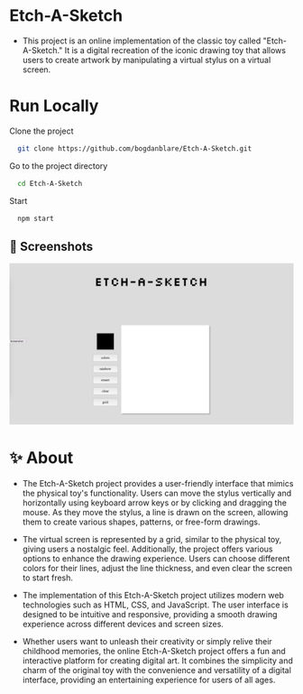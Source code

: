 # Etch-A-Sketch

- This project is an online implementation of the classic toy called "Etch-A-Sketch." It is a digital recreation of the iconic drawing toy that allows users to create artwork by manipulating a virtual stylus on a virtual screen.

# Run Locally

Clone the project

```bash
  git clone https://github.com/bogdanblare/Etch-A-Sketch.git
```

Go to the project directory

```bash
  cd Etch-A-Sketch
```

Start

```bash
  npm start
```

## 📸 Screenshots

![App Screenshot](https://github.com/bogdanblare/Etch-A-Sketch/blob/main/screenshot.png?raw=true)

# ✨ About

- The Etch-A-Sketch project provides a user-friendly interface that mimics the physical toy's functionality. Users can move the stylus vertically and horizontally using keyboard arrow keys or by clicking and dragging the mouse. As they move the stylus, a line is drawn on the screen, allowing them to create various shapes, patterns, or free-form drawings.

- The virtual screen is represented by a grid, similar to the physical toy, giving users a nostalgic feel. Additionally, the project offers various options to enhance the drawing experience. Users can choose different colors for their lines, adjust the line thickness, and even clear the screen to start fresh.

- The implementation of this Etch-A-Sketch project utilizes modern web technologies such as HTML, CSS, and JavaScript. The user interface is designed to be intuitive and responsive, providing a smooth drawing experience across different devices and screen sizes.

- Whether users want to unleash their creativity or simply relive their childhood memories, the online Etch-A-Sketch project offers a fun and interactive platform for creating digital art. It combines the simplicity and charm of the original toy with the convenience and versatility of a digital interface, providing an entertaining experience for users of all ages.
